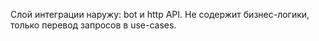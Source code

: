Слой интеграции наружу: bot и http API. Не содержит бизнес-логики, только перевод запросов в use-cases.